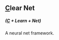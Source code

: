 ## [C](https://en.wikipedia.org/wiki/C_(programming_language))lear Net
##### ([C](https://en.wikipedia.org/wiki/C_(programming_language)) + Learn + Net)
A neural net framework.

